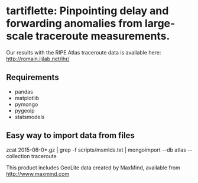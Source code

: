# tartiflette: Pinpointing delay and forwarding anomalies from large-scale traceroute measurements.

Our results with the RIPE Atlas traceroute data is available here: http://romain.iijlab.net/ihr/


## Requirements
- pandas
- matplotlib
- pymongo
- pygeoip
- statsmodels


## Easy way to import data from files
zcat 2015-06-0*.gz | grep -f scripts/msmIds.txt | mongoimport --db atlas
--collection traceroute

This product includes GeoLite data created by MaxMind, available from http://www.maxmind.com
